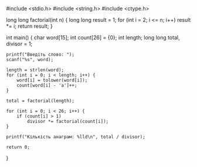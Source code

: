 #include <stdio.h>
#include <string.h>
#include <ctype.h>

long long factorial(int n) {
    long long result = 1;
    for (int i = 2; i <= n; i++)
        result *= i;
    return result;
}

int main() {
    char word[15]; 
    int count[26] = {0};
    int length;
    long long total, divisor = 1;

    printf("Введіть слово: ");
    scanf("%s", word);

    length = strlen(word);
    for (int i = 0; i < length; i++) {
        word[i] = tolower(word[i]);
        count[word[i] - 'a']++;
    }

    total = factorial(length);

    for (int i = 0; i < 26; i++) {
        if (count[i] > 1)
            divisor *= factorial(count[i]);
    }

    printf("Кількість анаграм: %lld\n", total / divisor);

    return 0;
}

